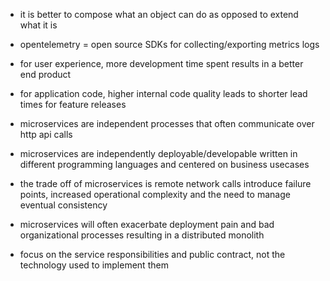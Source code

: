 - it is better to compose what an object can do as opposed to extend what it is

- opentelemetry = open source SDKs for collecting/exporting metrics logs

- for user experience, more development time spent results in a better end product

- for application code, higher internal code quality leads to shorter lead times for feature releases

- microservices are independent processes that often communicate over http api calls

- microservices are independently deployable/developable written in different programming languages and centered on business usecases 

- the trade off of microservices is remote network calls introduce failure points, increased operational complexity and the need to manage eventual consistency 



- microservices will often exacerbate deployment pain and bad organizational processes resulting in a distributed monolith


- focus on the service responsibilities and public contract, not the technology used to implement them



